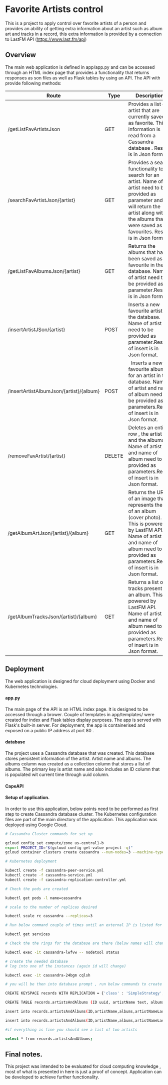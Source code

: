# Favorite Artists control 

This is a project to apply control over favorite artists of a person and provides an ability of getting extra information about an artist such as album art and tracks in a record, this extra information is provided by a connection to LastFM API (https://www.last.fm/api)

## Overview

The main web application is defined in app/app.py and can be accessed through an HTML index page that provides a functionality that returns responses as son files as well as Flask tables by using an API. The  API with provide following methods:

Route | Type | Description
---|---|---
/getListFavArtistsJson | GET | Provides a list of artist that are currently saved as favorite. This information is read from a Cassandra database . Result is in Json format.
/searchFavArtistJson/{artist} | GET | Provides a search functionality to search for an artist. Name of artist need to be provided as parameter and will return the artist along with the albums that were saved as favourites. Result is in Json format.
/getListFavAlbumsJson/{artist}  | GET | Returns the albums that have been saved as favourite in the database. Name of artist need to be provided as parameter.Result is in Json format.
/insertArtistJSon/{artist}  | POST | Inserts a new favourite artist in the database. Name of artist need to be provided as parameter.Result of insert is in Json format.
/insertArtistAlbumJson/{artist}/{album} | POST |  Inserts a new favourite album for an artist in the database. Name of artist and name of album need to be provided as parameters.Result of insert is in Json format.
/removeFavArtist/{artist} | DELETE | Deletes an entire row , the artist and the albums. Name of artist and name of album need to be provided as parameters.Result of insert is in Json format.
/getAlbumArtJson/{artist}/{album} |  GET |  Returns the URL of an image that represents the art of an album (cover photo). This is powered by LastFM API. Name of artist and name of album need to be provided as parameters.Result of insert is in Json format.
/getAlbumTracksJson/{artist}/{album} | GET | Returns a list of tracks present in an album. This is powered by LastFM API. Name of artist and name of album need to be provided as parameters.Result of insert is in Json format.

 
## Deployment

The web application is designed for cloud deployment using Docker and Kubernetes technologies.

#### app.py

The main page of the API is an HTML index page. It is designed to be accessed through a brower. Couple of templates in app/templates/ were created for index and Flask tables display purposes. The app is served with Flask's built-in server. For deployment, the app is containerised and exposed on a public IP address at port 80 .


#### database

The project uses a Cassandra database that was created. This database stores persistent information of the artist. Artist name and albums. The albums column was created as a collection column that stores a list of albums. The primary key is artist name and also includes an ID column that is populated wit current time through uuid column.

#### CapeAPI

#### Setup of application.
 
In order to use this application, below points need to be performed as first step to create Cassandra database cluster. The Kubernetes configuration files are part of the main directory of the application. This application was deployed using Google Cloud.
 
 ```bash
# Cassandra Cluster commands for set up
 
gcloud config set compute/zone us-central1-b
export PROJECT_ID="$(gcloud config get-value project -q)"
gcloud container clusters create cassandra --num-nodes=3 --machine-type "n1-standard-2"
 
# Kubernetes deployment
 
kubectl create -f cassandra-peer-service.yml 
kubectl create -f cassandra-service.yml 
kubectl create -f cassandra-replication-controller.yml

# Check the pods are created

kubectl get pods -l name=cassandra

# scale to the number of replicas desired

kubectl scale rc cassandra --replicas=3

# Run below command couple of times until an external IP is listed for database. (You will see waiting for sometime)

kubectl get services
 
# Check the the rings for the database are there (below names will change) 
 
kubectl exec -it cassandra-lwfvw -- nodetool status

# create the needed database 
# log into one of the instances (again id will change)

kubectl exec -it cassandra-24bgm cqlsh

# you will be then into database prompt , run below commands to create the actual DB

CREATE KEYSPACE records WITH REPLICATION = {'class' : 'SimpleStrategy', 'replication_factor' : 1};

CREATE TABLE records.artistsAndAlbums (ID uuid, artistName text, albums list<text> ,artistNameLastFM text, PRIMARY KEY (artistName));

insert into records.artistsAndAlbums(ID,artistName,albums,artistNameLastFM) values(now(), 'Radiohead' ,['The King of Limbs','OK Computer'], 'radiohead' );

insert into records.artistsAndAlbums(ID,artistName,albums,artistNameLastFM) values(now(), 'Portishead' , [ 'Dummy','Third'],'portishead' );

#if everything is fine you should see a list of two artists

select * from records.artistsAndAlbums;

 ```
 
## Final notes.

This project was intended to be evaluated for cloud computing knowledge , most of what is presented in here is just a proof of concept. Application can be developed to achieve further functionality.

